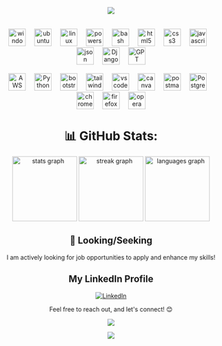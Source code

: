 
<div align="center">
 <img src="https://user-images.githubusercontent.com/74038190/218265814-3084a4ba-809c-4135-afc0-8685d0f634b3.gif" />
</div>
<br />
<br />
<div align="center">
  <img src="https://cdn.jsdelivr.net/gh/devicons/devicon@latest/icons/windows11/windows11-original.svg" height="40" alt="windows11 logo" title="Microsoft Windows 7/8/10/11 + Server 2012/2016/2019"  />
  <img width="12" />
  <img src="https://cdn.simpleicons.org/ubuntu/E95420" height="40" alt="ubuntu logo" alt="ubuntu logo" title="Ubuntu, Zorin + andere Distro's" />
  <img width="12" />  
  <img src="https://cdn.jsdelivr.net/gh/devicons/devicon/icons/linux/linux-original.svg" height="40" alt="linux logo" title="Linux UI+CLI/Terminal"  />  
  <img width="12" />
  <img src="https://cdn.jsdelivr.net/gh/devicons/devicon@latest/icons/powershell/powershell-original.svg" height="40" alt="powershell logo" title="Microsoft Windows PowerShell 7"  />
  <img width="12" />
  <img src="https://cdn.simpleicons.org/gnubash/4EAA25" height="40" alt="bash logo" title="Linux Bash (Terminal)" />
  <img width="12" /> 
  <img src="https://cdn.jsdelivr.net/gh/devicons/devicon/icons/html5/html5-original.svg" height="40" alt="html5 logo" title="HTML 5"  />
  <img width="12" />
  <img src="https://cdn.jsdelivr.net/gh/devicons/devicon/icons/css3/css3-original.svg" height="40" alt="css3 logo" title="CSS 3" />
  <img width="12" />  
  <img src="https://cdn.jsdelivr.net/gh/devicons/devicon/icons/javascript/javascript-original.svg" height="40" alt="javascript logo" title="JavaScript" />
  <img width="12" /> 
  <img src="https://cdn.jsdelivr.net/gh/devicons/devicon@latest/icons/json/json-original.svg" height="40" alt="json logo" title="JSON" />
  <img width="12" />
<img src="https://www.djangoproject.com/m/img/logos/django-logo-negative.png" height="40" alt="Django logo" title="Django" />
  <img width="12" /> 
<img src="https://www.edigitalagency.com.au/wp-content/uploads/chatgpt-logo-white-green-background-png.png" height="40" alt="GPT logo" title="GPT" /> 
 <br />
 <br />
<img src="https://upload.wikimedia.org/wikipedia/commons/9/93/Amazon_Web_Services_Logo.svg" height="40" alt="AWS logo" title="Amazon Web Services" />
  <img width="12" /> 
   <img src="https://cdn.jsdelivr.net/gh/devicons/devicon/icons/python/python-original.svg" height="40" alt="Python logo" title="Python" />
 <img width="12" />
  <img src="https://cdn.jsdelivr.net/gh/devicons/devicon/icons/bootstrap/bootstrap-original.svg" height="40" alt="bootstrap logo" title="BootStrap 5"  />
  <img width="12" />
  
  <img src="https://cdn.simpleicons.org/tailwindcss/06B6D4" height="40" alt="tailwindcss logo" title="TailWind" />
  <img width="12" />    
  <img src="https://cdn.jsdelivr.net/gh/devicons/devicon/icons/vscode/vscode-original.svg" height="40" alt="vscode logo" title="VSCode" />
  <img width="12" />
  <img src="https://cdn.jsdelivr.net/gh/devicons/devicon/icons/canva/canva-original.svg" height="40" alt="canva logo" title="Canva" />  <img width="12" />
  <img src="https://cdn.jsdelivr.net/gh/devicons/devicon@latest/icons/postman/postman-original.svg" height="40" alt="postman logo" title="Postman"  />
  <img width="12" />
  <img src="https://cdn.jsdelivr.net/gh/devicons/devicon/icons/postgresql/postgresql-original.svg" height="40" alt="PostgreSQL logo" title="PostgreSQL" />
  <img width="12" />  
  <img src="https://cdn.jsdelivr.net/gh/devicons/devicon/icons/chrome/chrome-original.svg" height="40" alt="chrome logo" title="Google Chrome" />
  <img width="12" />
  <img src="https://cdn.jsdelivr.net/gh/devicons/devicon/icons/firefox/firefox-original.svg" height="40" alt="firefox logo" title="Mozilla Firefox" />
  <img width="12" />
  <img src="https://cdn.jsdelivr.net/gh/devicons/devicon/icons/opera/opera-original.svg" height="40" alt="opera logo" title="Opera Browser" />
  
</div>

<div align="center"> 

# 📊 GitHub Stats:
<div align="center">
    <img src="https://github-readme-stats.vercel.app/api?username=Lightmaker777&hide_title=false&hide_rank=false&show_icons=true&include_all_commits=true&count_private=true&disable_animations=false&theme=radical&locale=de&hide_border=true&order=1" height="150" alt="stats graph" />
    <img src="https://streak-stats.demolab.com?user=Lightmaker777&locale=de&mode=daily&theme=radical&hide_border=true&border_radius=5&order=3" height="150" alt="streak graph" />
    <img src="https://github-readme-stats.vercel.app/api/top-langs?username=Lightmaker777&locale=de&hide_title=false&layout=compact&card_width=380&langs_count=5&theme=radical&hide_border=true&order=2" height="150" alt="languages graph" />
</div>


## 🚀 Looking/Seeking

I am actively looking for job opportunities to apply and enhance my skills!

## My LinkedIn Profile

[![LinkedIn](https://img.shields.io/badge/LinkedIn-Ievgeniia--Ponomarenko-blue?style=flat-square&logo=linkedin)](https://www.linkedin.com/in/ievgeniia-ponomarenko-python/)

Feel free to reach out, and let's connect! 😊


[![](https://visitcount.itsvg.in/api?id=lightmaker777&icon=0&color=0)](https://visitcount.itsvg.in)

</div>

<div align="center">
 <img src="https://user-images.githubusercontent.com/74038190/212284158-e840e285-664b-44d7-b79b-e264b5e54825.gif" />
</div>




